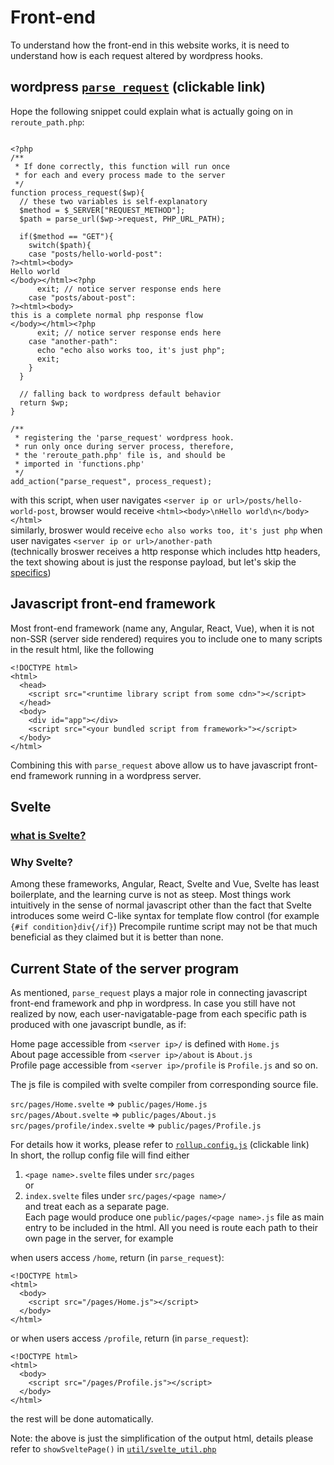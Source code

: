 
<style>
  .wrap-break-all.wrap-break-all {
    white-space: break-spaces;
    word-break: break-all;
  }
</style>

# Front-end

To understand how the front-end in this website works,
it is need to understand how is each request altered
by wordpress hooks.

## wordpress [`parse_request`](https://developer.wordpress.org/reference/hooks/parse_request/#user-contributed-notes) (clickable link)
Hope the following snippet could explain what is actually going on
in `reroute_path.php`:

<pre><code class="wrap-break-all">
&lt;?php
/**
 * If done correctly, this function will run once
 * for each and every process made to the server
 */
function process_request($wp){
  // these two variables is self-explanatory
  $method = $_SERVER["REQUEST_METHOD"];
  $path = parse_url($wp->request, PHP_URL_PATH);

  if($method == "GET"){
    switch($path){
    case "posts/hello-world-post":
?&gt;&lt;html&gt;&lt;body&gt;
Hello world
&lt;/body&gt;&lt;/html&gt;&lt;?php
      exit; // notice server response ends here
    case "posts/about-post":
?&gt;&lt;html&gt;&lt;body&gt;
this is a complete normal php response flow
&lt;/body&gt;&lt;/html&gt;&lt;?php
      exit; // notice server response ends here
    case "another-path":
      echo "echo also works too, it's just php";
      exit;
    }
  }

  // falling back to wordpress default behavior
  return $wp;
}

/**
 * registering the 'parse_request' wordpress hook.
 * run only once during server process, therefore,
 * the 'reroute_path.php' file is, and should be
 * imported in 'functions.php'
 */
add_action("parse_request", process_request);
</code></pre>

with this script, when user navigates
`<server ip or url>/posts/hello-world-post`,
browser would receive
`<html><body>\nHello world\n</body></html>`<br />
similarly, broswer would receive
`echo also works too, it's just php`
when user navigates `<server ip or url>/another-path`<br />
(technically broswer receives a http response which includes
http headers, the text showing about is just the response payload,
but let's skip the [specifics](https://tools.ietf.org/html/rfc7231))

## Javascript front-end framework
Most front-end framework (name any, Angular, React, Vue), when it is not non-SSR (server side rendered) requires you to include one to many scripts
in the result html, like the following
<pre><code class="wrap-break-all">&lt;!DOCTYPE html&gt;
&lt;html&gt;
  &lt;head&gt;
    &lt;script src=<!-- 
-->"&lt;runtime library script from some cdn&gt;"&gt;&lt;/script&gt;
  &lt;/head&gt;
  &lt;body&gt;
    &lt;div id="app"&gt;&lt;/div&gt;
    &lt;script src=<!-- 
-->"&lt;your bundled script from framework&gt;"&gt;<!-- 
 -->&lt;/script&gt;
  &lt;/body&gt;
&lt;/html&gt;
</code></pre>

Combining this with `parse_request` above allow us to have
javascript front-end framework running in a wordpress server.

## Svelte
### [what is Svelte?](https://svelte.dev/)
### Why Svelte?
Among these frameworks, Angular, React, Svelte and Vue,
Svelte has least boilerplate, and the learning curve is
not as steep. Most things work intuitively in the sense
of normal javascript other than the fact that Svelte
introduces some weird C-like syntax for template
flow control (for example `{#if condition}div{/if}`)
Precompile runtime script may not be that much beneficial
as they claimed but it is better than none.

## Current State of the server program
As mentioned, `parse_request` plays a major role in connecting
javascript front-end framework and php in wordpress.
In case you still have not realized by now,
each user-navigatable-page from each specific path
is produced with one javascript bundle, as if:

Home page accessible from `<server ip>/` is defined with `Home.js` <br />
About page accessible from `<server ip>/about` is `About.js` <br />
Profile page accessible from `<server ip>/profile` is `Profile.js`
and so on.

The js file is compiled with svelte compiler from corresponding
source file.

`src/pages/Home.svelte` => `public/pages/Home.js` <br />
`src/pages/About.svelte` => `public/pages/About.js` <br />
`src/pages/profile/index.svelte` => `public/pages/Profile.js`

For details how it works, please refer to [`rollup.config.js`](
  https://github.com/valen214/care28_pages/blob/master/rollup.config.js
) (clickable link) <br />
In short, the rollup config file will find either <br />
1. `<page name>.svelte` files under `src/pages` <br />
or <br />
2. `index.svelte` files under `src/pages/<page name>/` <br />
and treat each as a separate page. <br />
Each page would produce one `public/pages/<page name>.js` file as
main entry to be included in the html. All you need
is route each path to their own page in the server, for example

when users access `/home`, return (in `parse_request`):
<pre><code class="wrap-break-all">&lt;!DOCTYPE html&gt;
&lt;html&gt;
  &lt;body&gt;
    &lt;script src="/pages/Home.js"&gt;&lt;/script&gt;
  &lt;/body&gt;
&lt;/html&gt; 
</code></pre>


or when users access `/profile`, return (in `parse_request`):
<pre><code class="wrap-break-all">&lt;!DOCTYPE html&gt;
&lt;html&gt;
  &lt;body&gt;
    &lt;script src="/pages/Profile.js"&gt;&lt;/script&gt;
  &lt;/body&gt;
&lt;/html&gt; 
</code></pre>

the rest will be done automatically.

Note: the above is just the simplification of the output html,
details please refer to `showSveltePage()` in [`util/svelte_util.php`](
  https://github.com/valen214/care28/blob/master/wp-content/themes/twentytwenty/util/svelte_util.php
)